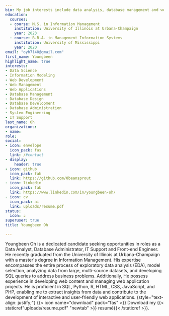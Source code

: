 ```yaml
---
bio: My job interests include data analysis, database management and web development.
education:
  courses:
  - course: M.S. in Information Management
    institution: University of Illinois at Urbana-Champaign
    year: 2023
  - course: B.B.A. in Management Information Systems
    institution: University of Mississippi
    year: 2020
email: "oyb7140@gmail.com"
first_name: Youngbeen
highlight_name: true
interests:
- Data Science
- Information Modeling
- Web Development
- Web Management
- Web Applications
- Database Management
- Database Design
- Database Development
- Database Administration
- System Engineering
- IT Support
last_name: Oh
organizations:
- name: 
role: 
social:
- icon: envelope
  icon_pack: fas
  link: /#contact
- display:
    header: true
- icon: github
  icon_pack: fab
  link: https://github.com/0beansprout
- icon: linkedin
  icon_pack: fab
  link: https://www.linkedin.com/in/youngbeen-oh/
- icon: cv
  icon_pack: ai
  link: uploads/resume.pdf
status:
  icon: ☕️
superuser: true
title: Youngbeen Oh

---
```

Youngbeen Oh is a dedicated candidate seeking opportunities in roles as a Data Analyst, Database Administrator, IT Support and Front-end Engineer. He recently graduated from the University of Illinois at Urbana-Champaign with a master's degree in Information Management. His expertise encompasses the entire process of exploratory data analysis (EDA), model selection, analyzing data from large, multi-source datasets, and developing SQL queries to address business problems. Additionally, He possess experience in developing web content and managing web application projects. He is proficient in SQL, Python, R, HTML, CSS, JavaScript, and PHP, enabling me to extract insights from data and contribute to the development of interactive and user-friendly web applications.
{style="text-align: justify;"}
{{< icon name="download" pack="fas" >}} Download my {{< staticref"uploads/resume.pdf" "newtab" >}} resumé{{< /staticref >}}.

